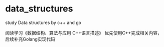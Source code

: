 # data_structures
study Data structures by c++ and go

阅读学习《数据结构、算法与应用 C++语言描述》
优先使用C++完成相关内容，后续补充Golang实现代码

